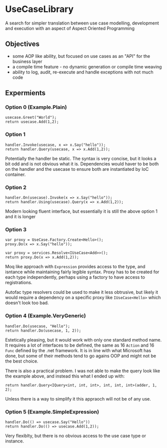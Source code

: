 # UseCaseLibrary
A search for simpler translation between use case modelling, development and execution with an aspect of Aspect Oriented Programming

## Objectives

 - some AOP like ability, but focused on use cases as an "API" for the business layer
 - a compile time feature - no dynamic generation or compile time weaving
 - ability to log, audit, re-execute and handle exceptions with not much code

## Expermients 

### Option 0 (Example.Plain)
```
usecase.Greet("World");
return usecase.Add(1,2);
```

### Option 1
```
handler.Invoke(usecase, x => x.Say("hello"));
return handler.Query(usecase, x => x.Add(1,2));
```
Potentially the handler be static. The syntax is very concise, but it looks a bit odd and is not obvious what it is. Dependencies would haver to be both on the handler and the usecase to ensure both are instantiated by IoC container. 

### Option 2
```
handler.On(usecase).Invoke(x => x.Say("hello"));
return handler.Using(usecase).Query(x => x.Add(1,2));
```
Modern looking fluent interface, but essentially it is still the above option 1 and it is longer


### Option 3
```
var proxy = UseCase.Factory.Create<Hello>();
proxy.Do(x => x.Say("hello"));

var proxy = services.Resolve<IUseCase<Add>>();
return proxy.Do(x => x.Add(1,2));
```

Moq like approach with `Expression` provides access to the type, and isntance while maintaining fairly legible syntax. Proxy has to be created for each type independently, perhaps using a factory to have access to registrations. 

Autofac type resolvers could be used to make it less obtrusive, but likely it would require a dependency on a specific proxy like `IUseCase<Hello>` which doesn't look too bad. 

### Option 4 (Example.VeryGeneric)
```
handler.Do(usecase, "Hello");
return handler.Do(usecase, 1, 2));
```
Estetically pleasing, but it would work with only one standard method name. 
It requires a lot of interfaces to be defined, the same as 16 `Action` and 16 `Func` defined by the .net framework. It is in line with what Microsoft has done, but some of 
their methods tend to go agains OOP and might not be the best choice. 

There is also a practical problem. I was not able to make the query look like the example above, and instead this what I ended up with:

```
return handler.Query<IQuery<int, int, int>, int, int, int>(adder, 1, 2);
```
Unless there is a way to simplify it this appraoch will not be of any use. 


### Option 5 (Example.SimpleExpression)
```
handler.Do(() => usecase.Say("Hello"))
return handler.Do(() => usecase.Add(1,2));
```

Very flexiblty, but there is no obvious access to the use case type or instance.